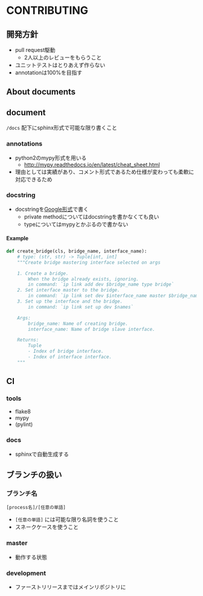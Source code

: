 # CONTRIBUTING

## 開発方針

- pull request駆動
  - 2人以上のレビューをもらうこと
- ユニットテストはとりあえず作らない
- annotationは100%を目指す

## About documents

## document

`/docs` 配下にsphinx形式で可能な限り書くこと

### annotations

- python2のmypy形式を用いる
  - http://mypy.readthedocs.io/en/latest/cheat_sheet.html
- 理由としては実績があり、コメント形式であるため仕様が変わっても柔軟に対応できるため

### docstring

- docstringを[Google形式](http://google.github.io/styleguide/pyguide.html#Comments)で書く
  - private methodについてはdocstringを書かなくても良い
  - typeについてはmypyとかぶるので書かない

#### Example

```python
def create_bridge(cls, bridge_name, interface_name):
    # type: (str, str) -> Tuple[int, int]
    """Create bridge mastering interface selected on args

    1. Create a bridge.
        When the bridge already exists, ignoring.
        in command: `ip link add dev $bridge_name type bridge`
    2. Set interface master to the bridge.
        in command: `ip link set dev $interface_name master $bridge_name`
    3. Set up the interface and the bridge.
        in command: `ip link set up dev $names`

    Args:
        bridge_name: Name of creating bridge.
        interface_name: Name of bridge slave interface.

    Returns:
        Tuple
        - Index of bridge interface.
        - Index of interface interface.
    """
```

## CI

### tools

- flake8
- mypy
- (pylint)

### docs

- sphinxで自動生成する

## ブランチの扱い

### ブランチ名

`[process名]/[任意の単語]`

- `[任意の単語]` には可能な限り名詞を使うこと
- スネークケースを使うこと

### master

- 動作する状態

### development

- ファーストリリースまではメインリポジトリに

